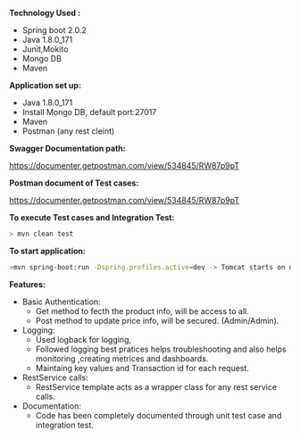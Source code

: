 
**Technology Used :**

 - Spring boot 2.0.2
 - Java 1.8.0_171 
 - Junit,Mokito 
 - Mongo DB 
 - Maven 
 
**Application set up:**

 - Java 1.8.0_171 
 - Install Mongo DB, default port:27017   
 - Maven 
 - Postman (any rest cleint)
 
 
**Swagger Documentation path:**

https://documenter.getpostman.com/view/534845/RW87p9pT

**Postman document of Test cases:**

https://documenter.getpostman.com/view/534845/RW87p9pT
 
**To execute Test cases and Integration Test:**

 ```sh
> mvn clean test
```

**To start application:**
 
 ```sh
>mvn spring-boot:run -Dspring.profiles.active=dev -> Tomcat starts on default port 8080
```
**Features:**
- Basic Authentication:
    - Get method to fecth the product info, will be access to all.
    - Post method to update price info, will be secured. (Admin/Admin).
- Logging:
    - Used logback for logging, 
    - Followed logging best pratices helps troubleshooting and also helps monitoring ,creating metrices and dashboards.
    - Maintaing key values and Transaction id for each request.  
 - RestService calls: 
    - RestService template acts as a wrapper class for any rest service calls.    
- Documentation:
    - Code has been completely documented through unit test case and integration test.
 
 
 





